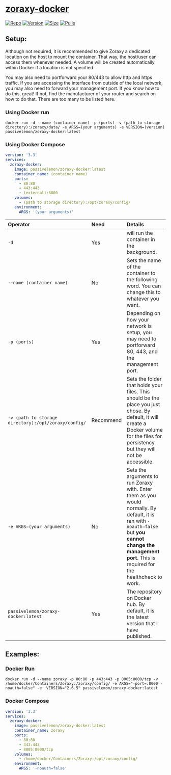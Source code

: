 # [zoraxy-docker](https://github.com/tobychui/zoraxy/) </br>

[![Repo](https://img.shields.io/badge/Docker-Repo-007EC6?labelColor-555555&color-007EC6&logo=docker&logoColor=fff&style=flat-square)](https://hub.docker.com/r/passivelemon/zoraxy-docker)
[![Version](https://img.shields.io/docker/v/passivelemon/zoraxy-docker/latest?labelColor-555555&color-007EC6&style=flat-square)](https://hub.docker.com/r/passivelemon/zoraxy-docker)
[![Size](https://img.shields.io/docker/image-size/passivelemon/zoraxy-docker/latest?sort=semver&labelColor-555555&color-007EC6&style=flat-square)](https://hub.docker.com/r/passivelemon/zoraxy-docker)
[![Pulls](https://img.shields.io/docker/pulls/passivelemon/zoraxy-docker?labelColor-555555&color-007EC6&style=flat-square)](https://hub.docker.com/r/passivelemon/zoraxy-docker)

## Setup: </br>
Although not required, it is recommended to give Zoraxy a dedicated location on the host to mount the container. That way, the host/user can access them whenever needed. A volume will be created automatically within Docker if a location is not specified. </br>

You may also need to portforward your 80/443 to allow http and https traffic. If you are accessing the interface from outside of the local network, you may also need to forward your management port. If you know how to do this, great! If not, find the manufacturer of your router and search on how to do that. There are too many to be listed here. </br>

### Using Docker run </br>
```
docker run -d --name (container name) -p (ports) -v (path to storage directory):/zoraxy/data/ -e ARGS=(your arguments) -e VERSION=(version) passivelemon/zoraxy-docker:latest
```

### Using Docker Compose </br>
```yml
version: '3.3'
services:
  zoraxy-docker:
    image: passivelemon/zoraxy-docker:latest
    container_name: (container name)
    ports:
      - 80:80
      - 443:443
      - (external):8000
    volumes:
      - (path to storage directory):/opt/zoraxy/config/
    environment:
      ARGS: '(your arguments)'
```

| Operator | Need | Details |
|:-|:-|:-|
| `-d` | Yes | will run the container in the background. |
| `--name (container name)` | No | Sets the name of the container to the following word. You can change this to whatever you want. |
| `-p (ports)` | Yes | Depending on how your network is setup, you may need to portforward 80, 443, and the management port. |
| `-v (path to storage directory):/opt/zoraxy/config/` | Recommend | Sets the folder that holds your files. This should be the place you just chose. By default, it will create a Docker volume for the files for persistency but they will not be accessible. |
| `-e ARGS=(your arguments)` | No | Sets the arguments to run Zoraxy with. Enter them as you would normally. By default, it is ran with `-noauth=false` but <b>you cannot change the management port.</b> This is required for the healthcheck to work. |
| `passivelemon/zoraxy-docker:latest` | Yes | The repository on Docker hub. By default, it is the latest version that I have published. |

## Examples: </br>
### Docker Run </br>
```
docker run -d --name zoraxy -p 80:80 -p 443:443 -p 8005:8000/tcp -v /home/docker/Containers/Zoraxy:/zoraxy/config/ -e ARGS="-port=:8000 -noauth=false" -e  VERSION="2.6.5" passivelemon/zoraxy-docker:latest
```

### Docker Compose </br>
```yml
version: '3.3'
services:
  zoraxy-docker:
    image: passivelemon/zoraxy-docker:latest
    container_name: zoraxy
    ports:
      - 80:80
      - 443:443
      - 8005:8000/tcp
    volumes:
      - /home/docker/Containers/Zoraxy:/opt/zoraxy/config/
    environment:
      ARGS: '-noauth=false'
```

